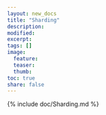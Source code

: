 ```yaml
---
layout: new_docs
title: "Sharding"
description:
modified:
excerpt:
tags: []
image:
  feature:
  teaser:
  thumb:
toc: true
share: false
---
```


{% include doc/Sharding.md %}
